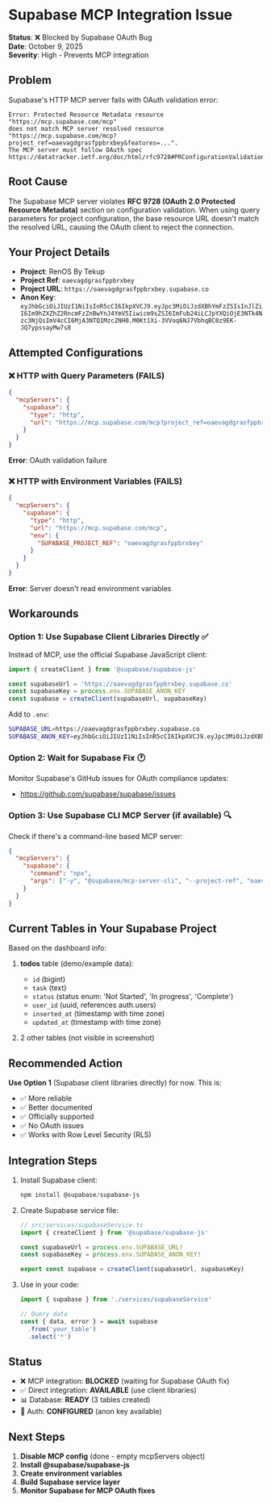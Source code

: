# Supabase MCP Integration Issue

**Status**: ❌ Blocked by Supabase OAuth Bug  
**Date**: October 9, 2025  
**Severity**: High - Prevents MCP integration

## Problem

Supabase's HTTP MCP server fails with OAuth validation error:

```
Error: Protected Resource Metadata resource "https://mcp.supabase.com/mcp" 
does not match MCP server resolved resource 
"https://mcp.supabase.com/mcp?project_ref=oaevagdgrasfppbrxbey&features=...". 
The MCP server must follow OAuth spec 
https://datatracker.ietf.org/doc/html/rfc9728#PRConfigurationValidation
```

## Root Cause

The Supabase MCP server violates **RFC 9728 (OAuth 2.0 Protected Resource Metadata)** section on configuration validation. When using query parameters for project configuration, the base resource URL doesn't match the resolved URL, causing the OAuth client to reject the connection.

## Your Project Details

- **Project**: RenOS By Tekup
- **Project Ref**: `oaevagdgrasfppbrxbey`
- **Project URL**: `https://oaevagdgrasfppbrxbey.supabase.co`
- **Anon Key**: `eyJhbGciOiJIUzI1NiIsInR5cCI6IkpXVCJ9.eyJpc3MiOiJzdXBhYmFzZSIsInJlZiI6Im9hZXZhZ2RncmFzZnBwYnJ4YmV5Iiwicm9sZSI6ImFub24iLCJpYXQiOjE3NTk4Nzc3NjQsImV4cCI6MjA3NTQ1Mzc2NH0.M0Kt1Xi-3VVoq6NJ7VbhqBC0z9EK-JQ7ypssayMw7s8`

## Attempted Configurations

### ❌ HTTP with Query Parameters (FAILS)
```json
{
  "mcpServers": {
    "supabase": {
      "type": "http",
      "url": "https://mcp.supabase.com/mcp?project_ref=oaevagdgrasfppbrxbey&features=docs%2Cdatabase%2Caccount%2Cdebugging%2Cdevelopment%2Cfunctions%2Cbranching%2Cstorage"
    }
  }
}
```
**Error**: OAuth validation failure

### ❌ HTTP with Environment Variables (FAILS)
```json
{
  "mcpServers": {
    "supabase": {
      "type": "http",
      "url": "https://mcp.supabase.com/mcp",
      "env": {
        "SUPABASE_PROJECT_REF": "oaevagdgrasfppbrxbey"
      }
    }
  }
}
```
**Error**: Server doesn't read environment variables

## Workarounds

### Option 1: Use Supabase Client Libraries Directly ✅

Instead of MCP, use the official Supabase JavaScript client:

```typescript
import { createClient } from '@supabase/supabase-js'

const supabaseUrl = 'https://oaevagdgrasfppbrxbey.supabase.co'
const supabaseKey = process.env.SUPABASE_ANON_KEY
const supabase = createClient(supabaseUrl, supabaseKey)
```

Add to `.env`:
```bash
SUPABASE_URL=https://oaevagdgrasfppbrxbey.supabase.co
SUPABASE_ANON_KEY=eyJhbGciOiJIUzI1NiIsInR5cCI6IkpXVCJ9.eyJpc3MiOiJzdXBhYmFzZSIsInJlZiI6Im9hZXZhZ2RncmFzZnBwYnJ4YmV5Iiwicm9sZSI6ImFub24iLCJpYXQiOjE3NTk4Nzc3NjQsImV4cCI6MjA3NTQ1Mzc2NH0.M0Kt1Xi-3VVoq6NJ7VbhqBC0z9EK-JQ7ypssayMw7s8
```

### Option 2: Wait for Supabase Fix 🕐

Monitor Supabase's GitHub issues for OAuth compliance updates:
- https://github.com/supabase/supabase/issues

### Option 3: Use Supabase CLI MCP Server (if available) 🔍

Check if there's a command-line based MCP server:
```json
{
  "mcpServers": {
    "supabase": {
      "command": "npx",
      "args": ["-y", "@supabase/mcp-server-cli", "--project-ref", "oaevagdgrasfppbrxbey"]
    }
  }
}
```

## Current Tables in Your Supabase Project

Based on the dashboard info:

1. **todos** table (demo/example data):
   - `id` (bigint)
   - `task` (text)
   - `status` (status enum: 'Not Started', 'In progress', 'Complete')
   - `user_id` (uuid, references auth.users)
   - `inserted_at` (timestamp with time zone)
   - `updated_at` (timestamp with time zone)

2. 2 other tables (not visible in screenshot)

## Recommended Action

**Use Option 1** (Supabase client libraries directly) for now. This is:
- ✅ More reliable
- ✅ Better documented
- ✅ Officially supported
- ✅ No OAuth issues
- ✅ Works with Row Level Security (RLS)

## Integration Steps

1. Install Supabase client:
   ```powershell
   npm install @supabase/supabase-js
   ```

2. Create Supabase service file:
   ```typescript
   // src/services/supabaseService.ts
   import { createClient } from '@supabase/supabase-js'
   
   const supabaseUrl = process.env.SUPABASE_URL!
   const supabaseKey = process.env.SUPABASE_ANON_KEY!
   
   export const supabase = createClient(supabaseUrl, supabaseKey)
   ```

3. Use in your code:
   ```typescript
   import { supabase } from './services/supabaseService'
   
   // Query data
   const { data, error } = await supabase
     .from('your_table')
     .select('*')
   ```

## Status

- ❌ MCP integration: **BLOCKED** (waiting for Supabase OAuth fix)
- ✅ Direct integration: **AVAILABLE** (use client libraries)
- 📊 Database: **READY** (3 tables created)
- 🔐 Auth: **CONFIGURED** (anon key available)

## Next Steps

1. **Disable MCP config** (done - empty mcpServers object)
2. **Install @supabase/supabase-js** 
3. **Create environment variables**
4. **Build Supabase service layer**
5. **Monitor Supabase for MCP OAuth fixes**
